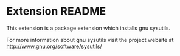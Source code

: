 # Extension README

This extension is a package extension which installs gnu sysutils.

For more information about gnu sysutils visit the project website at
http://www.gnu.org/software/sysutils/

